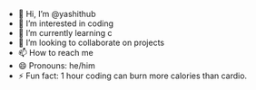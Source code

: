 - 👋 Hi, I’m @yashithub
- 👀 I’m interested in coding
- 🌱 I’m currently learning c
- 💞️ I’m looking to collaborate on projects 
- 📫 How to reach me 
- 😄 Pronouns: he/him
- ⚡ Fun fact: 1 hour coding can burn more calories than cardio.

<!---
yashithub/yashithub is a ✨ special ✨ repository because its `README.md` (this file) appears on your GitHub profile.
You can click the Preview link to take a look at your changes.
--->
